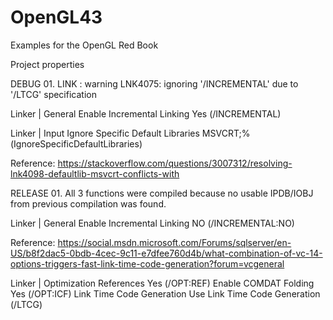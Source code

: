 # OpenGL43
Examples for the OpenGL Red Book


Project properties

DEBUG
01.
LINK : warning LNK4075: ignoring '/INCREMENTAL' due to '/LTCG' specification

Linker | General
Enable Incremental Linking
Yes (/INCREMENTAL)


Linker | Input
Ignore Specific Default Libraries
MSVCRT;%(IgnoreSpecificDefaultLibraries)

Reference:
https://stackoverflow.com/questions/3007312/resolving-lnk4098-defaultlib-msvcrt-conflicts-with


RELEASE
01.
All 3 functions were compiled because no usable IPDB/IOBJ from previous compilation was found.

Linker | General
Enable Incremental Linking
NO (/INCREMENTAL:NO)

Reference:
https://social.msdn.microsoft.com/Forums/sqlserver/en-US/b8f2dac5-0bdb-4cec-9c11-e7dfee760d4b/what-combination-of-vc-14-options-triggers-fast-link-time-code-generation?forum=vcgeneral


Linker | Optimization
References					Yes (/OPT:REF)
Enable COMDAT Folding		Yes (/OPT:ICF)
Link Time Code Generation	Use Link Time Code Generation (/LTCG)